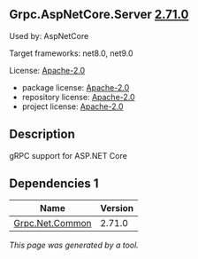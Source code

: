 ﻿Grpc.AspNetCore.Server [2.71.0](https://www.nuget.org/packages/Grpc.AspNetCore.Server/2.71.0)
--------------------

Used by: AspNetCore

Target frameworks: net8.0, net9.0

License: [Apache-2.0](../../../../licenses/apache-2.0) 

- package license: [Apache-2.0](https://licenses.nuget.org/Apache-2.0) 
- repository license: [Apache-2.0](https://github.com/grpc/grpc-dotnet.git) 
- project license: [Apache-2.0](https://github.com/grpc/grpc-dotnet) 

Description
-----------
gRPC support for ASP.NET Core

Dependencies 1
-----------

|Name|Version|
|----------|:----|
|[Grpc.Net.Common](../../../../packages/nuget.org/grpc.net.common/2.71.0)|2.71.0|

*This page was generated by a tool.*